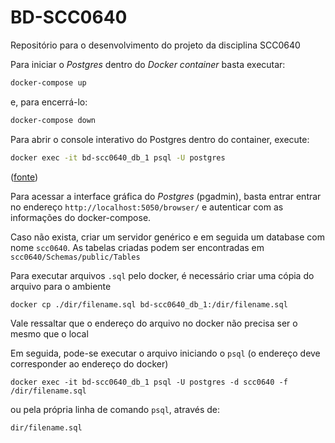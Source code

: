 # BD-SCC0640

Repositório para o desenvolvimento do projeto da disciplina SCC0640

Para iniciar o *Postgres* dentro do *Docker container* basta executar:
```bash
docker-compose up
```
e, para encerrá-lo:
```bash
docker-compose down
```

Para abrir o console interativo do Postgres dentro do container, execute:
```bash
docker exec -it bd-scc0640_db_1 psql -U postgres
```
([fonte](https://stackoverflow.com/questions/37099564/docker-how-can-run-the-psql-command-in-the-postgres-container))

Para acessar a interface gráfica do *Postgres* (pgadmin), basta entrar entrar no endereço `http://localhost:5050/browser/` e autenticar com as informações do docker-compose.

Caso não exista, criar um servidor genérico e em seguida um database com nome `scc0640`. As tabelas criadas podem ser encontradas em `scc0640/Schemas/public/Tables`

Para executar arquivos `.sql` pelo docker, é necessário criar uma cópia do arquivo para o ambiente

```sudo
docker cp ./dir/filename.sql bd-scc0640_db_1:/dir/filename.sql
```

Vale ressaltar que o endereço do arquivo no docker não precisa ser o mesmo que o local

Em seguida, pode-se executar o arquivo iniciando o `psql` (o endereço deve corresponder ao endereço do docker)

```sudo
docker exec -it bd-scc0640_db_1 psql -U postgres -d scc0640 -f /dir/filename.sql
```

ou pela própria linha de comando `psql`, através de:

```\i
dir/filename.sql
```
